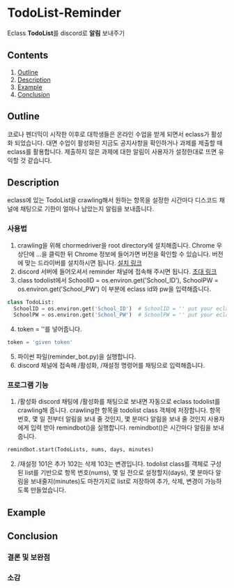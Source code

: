 # TodoList-Reminder
Eclass **TodoList**를 discord로 **알림** 보내주기
## Contents
1. [Outline](#Outline)
2. [Description](#Description)
3. [Example](#Example)
4. [Conclusion](#Conclusion)
## Outline
코로나 펜더믹이 시작한 이후로 대학생들은 온라인 수업을 받게 되면서 eclass가 활성화 되었습니다. 대면 수업이 활성화된 지금도  공지사항을 확인하거나 과제를 제출할 때 eclass를 활용합니다. 제출하지 않은 과제에 대한 알림이 사용자가 설정한대로 뜨면 유익할 것 같습니다. 
## Description
eclass에 있는 TodoList을 crawling해서 원하는 항목을 설정한 시간마다 디스코드 채널에 채팅으로 기한이 얼마나 남았는지 알림을 보내줍니다.
### 사용법
1. crawling을 위해 chormedriver을 root directory에 설치해줍니다. Chrome 우상단에 ...을 클릭한 뒤 Chrome 정보에 들어가면 버전을 확인할 수 있습니다. 버전에 맞는 드라이버를 설치하시면 됩니다. [설치 링크](https://chromedriver.chromium.org/downloads)
1. discord 서버에 들어오셔서 reminder 채널에 접속해 주시면 됩니다.
[초대 링크](https://discord.gg/T6SjQjQV)
1. class todolist에서 SchoolID = os.environ.get('School_ID'), SchoolPW = os.environ.get('School_PW') 이 부분에 eclass id와 pw을 입력해줍니다.
```python
class TodoList:
  SchoolID = os.environ.get('School_ID')  # SchoolID = '' put your eclass id
  SchoolPW = os.environ.get('School_PW')  # SchoolPW = '' put your eclass pw
```
4. token = ''를 넣어줍니다.
```python
token = 'given token'
```
5. 파이썬 파일(reminder_bot.py)을 실행합니다.
6. discord 채널에 접속해 /활성화, /재설정 명령어를 채팅으로 입력해줍니다. 
### 프로그램 기능
1. /활성화
discord 채팅에 /활성화를 채팅으로 보내면 자동으로 eclass todolist를 crawling해 줍니다. crawling한 항목을 todolist class 객체에 저장합니다. 항목 번호, 몇 일 전부터 알림을 보내 줄 것인지, 몇 분마다 알림을 보내 줄 것인지 사용자에게 입력 받아 remindbot()을 실행합니다. remindbot()은 시간마다 알림을 보내줍니다.
```python
remindbot.start(TodoLists, nums, days, minutes)
```
2. /재설정
101은 추가 102는 삭제 103는 변경입니다. todolist class를 객체로 구성된 list를 기반으로 항목 번호(nums), 몇 일 전으로 설정할지(days), 몇 분마다 알림을 보내줄지(minutes)도 마찬가지로 list로 저장하여 추가, 삭제, 변경이 가능하도록 만들었습니다.
## Example

## Conclusion

### 결론 및 보완점
### 소감
